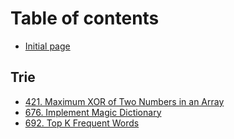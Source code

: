 # Table of contents

* [Initial page](README.md)

## Trie

* [421. Maximum XOR of Two Numbers in an Array](trie/421.-maximum-xor-of-two-numbers-in-an-array.md)
* [676. Implement Magic Dictionary](trie/676.-implement-magic-dictionary.md)
* [692. Top K Frequent Words](trie/692.-top-k-frequent-words.md)

